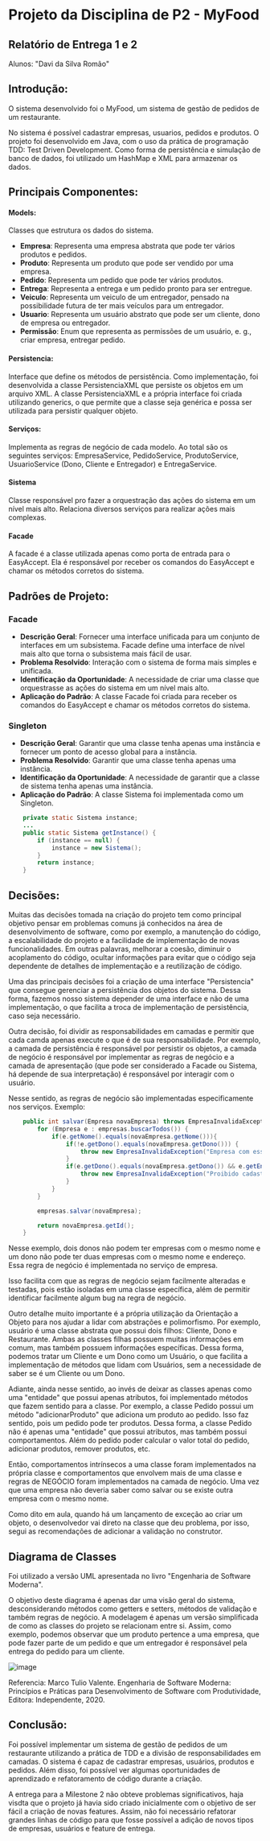 # Projeto da Disciplina de P2 - MyFood

## Relatório de Entrega 1 e 2

Alunos: "Davi da Silva Romão"

## Introdução:

O sistema desenvolvido foi o MyFood, um sistema de gestão de pedidos de um restaurante.

No sistema é possível cadastrar empresas, usuarios, pedidos e produtos.
O projeto foi desenvolvido em Java, com o uso da prática de programação TDD: Test Driven Development. Como forma de persistência e simulação de banco de dados, foi utilizado um HashMap e XML para armazenar os dados.

## Principais Componentes:

#### Models:

Classes que estrutura os dados do sistema.

- **Empresa**: Representa uma empresa abstrata que pode ter vários produtos e pedidos.
- **Produto**: Representa um produto que pode ser vendido por uma empresa.
- **Pedido**: Representa um pedido que pode ter vários produtos.
- **Entrega**: Representa a entrega e um pedido pronto para ser entregue.
- **Veiculo**: Representa um veiculo de um entregador, pensado na possibilidade futura de ter mais veículos para um entregador.
- **Usuario**: Representa um usuário abstrato que pode ser um cliente, dono de empresa ou entregador.
- **Permissão**: Enum que representa as permissões de um usuário, e. g., criar empresa, entregar pedido.

#### Persistencia:

Interface que define os métodos de persistência. Como implementação, foi desenvolvida a classe PersistenciaXML que persiste os objetos em um arquivo XML.
A classe PersistenciaXML e a própria interface foi criada utilizando generics, o que permite que a classe seja genérica e possa ser utilizada para persistir qualquer objeto.

#### Serviços:

Implementa as regras de negócio de cada modelo. Ao total são os seguintes serviços: EmpresaService, PedidoService, ProdutoService, UsuarioService (Dono, Cliente e Entregador) e EntregaService.

#### Sistema

Classe responsável pro fazer a orquestração das ações do sistema em um nível mais alto. Relaciona diversos serviços para realizar ações mais complexas.

#### Facade

A facade é a classe utilizada apenas como porta de entrada para o EasyAccept. Ela é responsável por receber os comandos do EasyAccept e chamar os métodos corretos do sistema.

## Padrões de Projeto:

### Facade

- **Descrição Geral**: Fornecer uma interface unificada para um conjunto de interfaces em um subsistema. Facade define uma interface de nível mais alto que torna o subsistema mais fácil de usar.
- **Problema Resolvido**: Interação com o sistema de forma mais simples e unificada.
- **Identificação da Oportunidade**: A necessidade de criar uma classe que orquestrasse as ações do sistema em um nível mais alto.
- **Aplicação do Padrão**: A classe Facade foi criada para receber os comandos do EasyAccept e chamar os métodos corretos do sistema.

### Singleton

- **Descrição Geral**: Garantir que uma classe tenha apenas uma instância e fornecer um ponto de acesso global para a instância.
- **Problema Resolvido**: Garantir que uma classe tenha apenas uma instância.
- **Identificação da Oportunidade**: A necessidade de garantir que a classe de sistema tenha apenas uma instância.
- **Aplicação do Padrão**: A classe Sistema foi implementada como um Singleton.

```java
    private static Sistema instance;
    ...
    public static Sistema getInstance() {
        if (instance == null) {
            instance = new Sistema();
        }
        return instance;
    }
```

## Decisões:

Muitas das decisões tomada na criação do projeto tem como principal objetivo pensar em problemas comuns já conhecidos na área de desenvolvimento de software, como por exemplo, a manutenção do código, a escalabilidade do projeto e a facilidade de implementação de novas funcionalidades. Em outras palavras, melhorar a coesão, diminuir o acoplamento do código, ocultar informações para evitar que o código seja dependente de detalhes de implementação e a reutilização de código.

Uma das principais decisões foi a criação de uma interface "Persistencia" que consegue gerenciar a persistência dos objetos do sistema. Dessa forma, fazemos nosso sistema depender de uma interface e não de uma implementação, o que facilita a troca de implementação de persistência, caso seja necessário.

Outra decisão, foi dividir as responsabilidades em camadas e permitir que cada camda apenas execute o que é de sua responsabilidade. Por exemplo, a camada de persistência é responsável por persistir os objetos, a camada de negócio é responsável por implementar as regras de negócio e a camada de apresentação (que pode ser considerado a Facade ou Sistema, há depende de sua interpretação) é responsável por interagir com o usuário.

Nesse sentido, as regras de negócio são implementadas especificamente nos serviços. Exemplo:

```java
    public int salvar(Empresa novaEmpresa) throws EmpresaInvalidaException {
        for (Empresa e : empresas.buscarTodos()) {
            if(e.getNome().equals(novaEmpresa.getNome())){
                if(!e.getDono().equals(novaEmpresa.getDono())) {
                    throw new EmpresaInvalidaException("Empresa com esse nome ja existe");
                }
                if(e.getDono().equals(novaEmpresa.getDono()) && e.getEndereco().equals(novaEmpresa.getEndereco())) {
                    throw new EmpresaInvalidaException("Proibido cadastrar duas empresas com o mesmo nome e local");
                }
            }
        }

        empresas.salvar(novaEmpresa);

        return novaEmpresa.getId();
    }
```

Nesse exemplo, dois donos não podem ter empresas com o mesmo nome e um dono não pode ter duas empresas com o mesmo nome e endereço. Essa regra de negócio é implementada no serviço de empresa.

Isso facilita com que as regras de negócio sejam facilmente alteradas e testadas, pois estão isoladas em uma classe específica, além de permitir identificar facilmente algum bug na regra de negócio.

Outro detalhe muito importante é a própria utilização da Orientação a Objeto para nos ajudar a lidar com abstrações e polimorfismo. Por exemplo, usuário é uma classe abstrata que possui dois filhos: Cliente, Dono e Restaurante. Ambas as classes filhas possuem muitas informações em comum, mas também possuem informações específicas. Dessa forma, podemos tratar um Cliente e um Dono como um Usuário, o que facilita a implementação de métodos que lidam com Usuários, sem a necessidade de saber se é um Cliente ou um Dono.

Adiante, ainda nesse sentido, ao invés de deixar as classes apenas como uma "entidade" que possui apenas atributos, foi implementado métodos que fazem sentido para a classe. Por exemplo, a classe Pedido possui um método "adicionarProduto" que adiciona um produto ao pedido. Isso faz sentido, pois um pedido pode ter produtos. Dessa forma, a classe Pedido não é apenas uma "entidade" que possui atributos, mas também possui comportamentos. Além do pedido poder calcular o valor total do pedido, adicionar produtos, remover produtos, etc.

Então, comportamentos intrínsecos a uma classe foram implementados na própria classe e comportamentos que envolvem mais de uma classe e regras de NEGÓCIO foram implementados na camada de negócio. Uma vez que uma empresa não deveria saber como salvar ou se existe outra empresa com o mesmo nome.

Como dito em aula, quando há um lançamento de exceção ao criar um objeto, o desenvolvedor vai direto na classe que deu problema, por isso, segui as recomendações de adicionar a validação no construtor.

## Diagrama de Classes
 Foi utilizado a versão UML apresentada no livro "Engenharia de Software Moderna".

O objetivo deste diagrama é apenas dar uma visão geral do sistema, desconsiderando métodos como getters e setters, métodos de validação e também regras de negócio. A modelagem é apenas um versão simplificada de como as classes do projeto se relacionam entre si. Assim, como exemplo, podemos observar que um produto pertence a uma empresa, que pode fazer parte de um pedido e que um entregador é responsável pela entrega do pedido para um cliente.

![image](https://github.com/user-attachments/assets/ada9f2c9-443e-4e49-9f62-4698a747ae96)

Referencia: Marco Tulio Valente. Engenharia de Software Moderna: Princípios e Práticas para Desenvolvimento de Software com Produtividade, Editora: Independente, 2020.


## Conclusão:

Foi possível implementar um sistema de gestão de pedidos de um restaurante utilizando a prática de TDD e a divisão de responsabilidades em camadas. O sistema é capaz de cadastrar empresas, usuários, produtos e pedidos. Além disso, foi possível ver algumas oportunidades de aprendizado e refatoramento de código durante a criação.

A entrega para a Milestone 2 não obteve problemas significativos, haja visdta que o projeto já havia sido criado inicialmente com o objetivo de ser fácil a criação de novas features. Assim, não foi necessário refatorar grandes linhas de código para que fosse possível a adição de novos tipos de empresas, usuários e feature de entrega.
